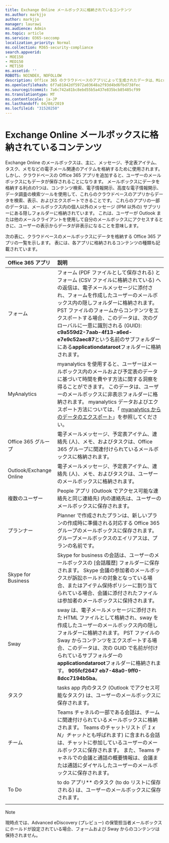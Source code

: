 ```yaml
---
title: Exchange Online メールボックスに格納されているコンテンツ
ms.author: markjjo
author: markjjo
manager: laurawi
ms.audience: Admin
ms.topic: article
ms.service: O365-seccomp
localization_priority: Normal
ms.collection: M365-security-compliance
search.appverid:
- MOE150
- MED150
- MET150
ms.assetid: ''
ROBOTS: NOINDEX, NOFOLLOW
description: Office 365 のクラウドベースのアプリによって生成されたデータは、Microsoft クラウド内のユーザーの Exchange Online メールボックスに格納されます。
ms.openlocfilehash: 6f7a81842df5972a03648a2f93d4bd6fbd738fec
ms.sourcegitcommit: 7a6c742a81bc8ebd55b5a437e835bcb85485cf99
ms.translationtype: MT
ms.contentlocale: ja-JP
ms.lasthandoff: 04/08/2019
ms.locfileid: "31520250"
---
```

# <a name="content-stored-in-exchange-online-mailboxes"></a>Exchange Online メールボックスに格納されているコンテンツ

Exchange Online のメールボックスは、主に、メッセージ、予定表アイテム、タスク、メモなどの電子メール関連のアイテムを格納するために使用されます。 しかし、クラウドベースの Office 365 アプリを追加すると、ユーザーのメールボックスにもデータが保存されることになります。 メールボックスにデータを格納する利点の1つは、コンテンツ検索、電子情報開示、高度な電子情報開示、データ調査の検索ツールを使用して、これらのクラウドベースのアプリからデータを検索、表示、およびエクスポートできることです。 これらのアプリの一部のデータは、メールボックス内の個人以外のメッセージ (IPM 以外の) サブツリーにある隠しフォルダーに格納されています。 これは、ユーザーが Outlook または他のメールクライアントを使用して自分のメールボックスにアクセスするときに、ユーザーの表示からデータが非表示になることを意味します。

次の表に、クラウドベースのメールボックスにデータを格納する Office 365 アプリの一覧を示します。 表には、各アプリに格納されるコンテンツの種類も記載されています。

|Office 365 アプリ  |説明  |
|:---------|:---------|
|フォーム     <br/> |フォーム (PDF ファイルとして保存される) とフォーム (CSV ファイルに格納されている) への返信は、電子メールメッセージに添付され、フォームを作成したユーザーのメールボックス内の隠しフォルダーに格納されます。 PST ファイルのフォームからコンテンツをエクスポートする場合、このデータは、次のグローバルに一意に識別される (GUID): **c9a559d2-7aab-4f13-a6ed-e7e9c52aec87**という名前のサブフォルダーにある**applicationdataroot**フォルダーに格納されます。        <br/> |
|MyAnalytics    <br/> |   myanalytics を使用すると、ユーザーはメールボックス内のメールおよび予定表のデータに基づいて時間を費やす方法に関する洞察を得ることができます。 このデータは、ユーザーのメールボックスに非表示フォルダーに格納されます。 myanalytics データおよびエクスポート方法については、「 [myanalytics からのデータのエクスポート](manage-gdpr-data-subject-requests-with-the-dsr-case-tool.md#exporting-data-from-myanalytics-and-the-office-roaming-service)」を参照してください。      <br/> |
|Office 365 グループ    <br/>|  電子メールメッセージ、予定表アイテム、連絡先 (人)、メモ、およびタスクは、Office 365 グループに関連付けられているメールボックスに格納されます。       <br/> |
|Outlook/Exchange Online<br/>|  電子メールメッセージ、予定表アイテム、連絡先 (人)、メモ、およびタスクは、ユーザーのメールボックスに格納されます。       <br/> |
|複数のユーザー    <br/> |  People アプリ (Outlook でアクセス可能な連絡先と同じ連絡先) 内の連絡先は、ユーザーのメールボックスに保存されます。      <br/> |
|プランナー     <br/> |   Planner で作成されたプランは、新しいプランの作成時に準備される対応する Office 365 グループのメールボックスに保存されます。 グループメールボックスのエイリアスは、プランの名前です。      <br/> |
|Skype for Business    <br/>  | Skype for business の会話は、ユーザーのメールボックスの [会話履歴] フォルダーに保存されます。 Skype 会議の参加者のメールボックスが訴訟ホールドの対象となっている場合、またはアイテム保持ポリシーに割り当てられている場合、会議に添付されたファイルは参加者のメールボックスに保持されます。         <br/> |
|Sway     <br/> |  sway は、電子メールメッセージに添付された HTML ファイルとして格納され、sway を作成したユーザーのメールボックス内の隠しフォルダーに格納されます。 PST ファイルの Sway からコンテンツをエクスポートする場合、このデータは、次の GUID で名前が付けられているサブフォルダーの**applicationdataroot**フォルダーに格納されます。 **905fcf2647 eb7-48a0-9ff0-8dcc7194b5ba**。       <br/> |
|タスク    <br/> |  tasks app 内のタスク (Outlook でアクセス可能なタスク) は、ユーザーのメールボックスに保存されます。       <br/> |
|チーム    <br/>  |Teams チャネルの一部である会話は、チームに関連付けられているメールボックスに格納されます。 Teams のチャットリスト (「 *1 x N」チャット*とも呼ばれます) に含まれる会話は、チャットに参加しているユーザーのメールボックスに保存されます。 また、Teams チャネルでの会議と通話の概要情報は、会議または通話にダイヤルしたユーザーのメールボックスに保存されます。 <br/> | 
|To Do  <br/> | to do アプリ** のタスク (to do リストに保存される) は、ユーザーのメールボックスに保存されます。        <br/> |
||||

> [!NOTE]
> 現時点では、Advanced eDiscovery (プレビュー) の保管担当者メールボックスにホールドが設定されている場合、フォームおよび Sway からのコンテンツは保持されません。 